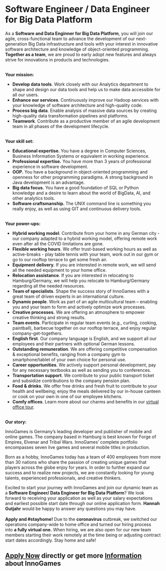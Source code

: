 <h1>Software Engineer / Data Engineer for Big Data Platform</h1>
As a <strong>Software and Data Enginner for Big Data Platform</strong>, you will join our agile, cross-functional team to advance the development of our next-generation Big Data infrastructure and tools with your interest in innovative software architecture and knowledge of object-oriented programming. <strong>Together as a team</strong>, we are proud to early adopt new features and always strive for innovations in products and technologies.<br /><p><br /><strong>Your mission:</strong></p><ul><li><span><strong>Develop data tools</strong>.</span> Work closely with our Analytics department to shape and design our data tools<span> and help us to make data accessible for all our users.</span></li><li><span><strong>Enhance our services</strong>.</span> Continuously improve our Hadoop services with your knowledge of software architecture and high-quality code.</li><li><span><strong>Process big data</strong></span>. Enable analysis of massive data sources by creating high-quality data transformation pipelines and platforms.</li><li><span><strong>Teamwork</strong></span>. Contribute as a productive member of an agile development team in all phases of the development lifecycle.</li></ul><p><strong><br /></strong><strong>Your skill set:</strong></p><ul><li><span><strong>Educational expertise.&nbsp;</strong></span>You have a degree in Computer Sciences, Business Information Systems or&nbsp;equivalent in working experience.</li><li><span><strong>Professional expertise.</strong> </span>You have more than 3 years of professional experience in software development.</li><li><span><strong>OOP.</strong><span> You have a b</span></span>ackground in object-oriented programming and openness for other programming paradigms. A strong background in Java development is an advantage.</li><li><span><strong>Big data focus.</strong></span>&nbsp;You have a good foundation of SQL or Python knowledge and a desire to learn about the world of BigData, AI, and other analytics tools.</li><li><span><strong>Software craftsmanship.&nbsp;</strong></span>The UNIX command line is something you really enjoy, as well as using GIT and continuous delivery tools.</li></ul><p>&nbsp;<br /><strong></strong><strong>Your power-ups:</strong></p><ul><li><span><strong>Hybrid working model</strong></span>. Contribute from your home in any German city - our company adapted to a hybrid working model, offering remote work even after all the COVID limitations are gone.</li><li><span><strong>Flexible working hours</strong>.</span> We offer trust-based working hours as well as active-breaks - play table tennis with your team, work out in our gym or go to our rooftop terrace to get some fresh air.</li><li><span><strong>Equipment delivery</strong>.</span> If you are interested in remote work, we will send all the needed equipment to your home office.</li><li><span><strong>Relocation assistance</strong>.</span> If you are interested in relocating to Hamburg/Germany, we will help you relocate to Hamburg/Germany regarding all the needed resources.</li><li><span><strong>Team of specialists</strong></span>. Shape the success story of InnoGames with a great team of driven experts in an international culture.</li><li><span><strong>Dynamic people</strong>.</span> Work as part of an agile multicultural team &ndash; enabling you and your team to form and actively optimize work processes.</li><li><span><strong>Creative processes.</strong></span> We are offering an atmosphere to empower creative thinking and strong results.</li><li><span><strong>Team events</strong>.</span> Participate in regular team events (e.g., curling, cooking, paintball), barbecue together on our rooftop terrace, and enjoy regular company-get-togethers.</li><li><span><strong>English first</strong>.</span> Our company language is English, and we support all our employees and their partners with optional German lessons.</li><li><span><strong>Outstanding remuneration</strong></span>. We are offering competitive compensation &amp; exceptional benefits, ranging from a company gym to smartphone/tablet of your own choice for personal use.</li><li><span><strong>Career opportunities</strong></span>. We actively support personal development, pay for any necessary textbooks as well as sending you to conferences.</li><li><span><strong>Transportation support</strong>.</span> We contribute to your public transport ticket and subsidize contributions to the company pension plan.</li><li><span><strong>Food &amp; drinks</strong>.</span> We offer free drinks and fresh fruit to contribute to your health and wellbeing; enjoy the meals delivered by our in-house canteen or cook on your own in one of our employee kitchens.</li><li><span><strong>Comfy offices</strong></span>. Learn more about our charms and benefits in our <a href="https://www.youtube.com/watch?v=yZR6GlDxRag">virtual office tour</a>.</li></ul><p><strong><br /></strong><strong>Our story:<br /></strong></p><p>InnoGames is Germany&rsquo;s leading developer and publisher of mobile and online games. The company based in Hamburg is best known for Forge of Empires, Elvenar and Tribal Wars. InnoGames&rsquo; complete portfolio encompasses seven live games and several mobile titles in production.</p><p>Born as a hobby, InnoGames today has a team of 400 employees from more than 30 nations who share the passion of creating unique games that players across the globe enjoy for years. In order to further expand our success and to realize new projects, we are constantly looking for young talents, experienced professionals, and creative thinkers.</p><p>Excited to start your journey with InnoGames and join our dynamic team as a<span><strong> Software Engineer/ Data Engineer for Big Data Platform</strong></span>? We look forward to receiving your application as well as your salary expectations and earliest possible start date through our online application form.&nbsp;<span><strong>Hannah Gutjahr</strong></span> would be happy to answer any questions you may have.<br /><br /><span><strong>Apply and #stayhome!</strong></span>&nbsp;Due to the&nbsp;<span><strong>coronavirus</strong></span>&nbsp;outbreak, we switched our operations company-wide to home office and turned our hiring process into<span>&nbsp;</span><strong><span>a fully virtual one</span>.</strong>&nbsp;When hiring, we are also open for our new team members starting their work remotely at the time being or adjusting contract start dates accordingly. Stay home and safe!</p>

<h2><a href="https://jobs.jobvite.com/careers/innogames/job/oyVZefwq/apply?__jvst=Job+Board&__jvsd=github_jobs_repo">Apply Now</a> directly or get more <a href="https://www.innogames.com/career/detail/job/software-engineer-data-engineer-for-big-data-platform/?s=github_jobs_repo">Information</a> about InnoGames</h2>